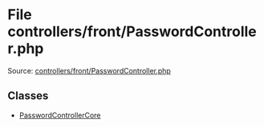 File controllers/front/PasswordController.php
=========

Source: [controllers/front/PasswordController.php](https://github.com/PrestaShop/PrestaShop/blob/1.5.6.3/controllers/front/PasswordController.php)


Classes
-------

* [PasswordControllerCore](class.PasswordControllerCore.md)

